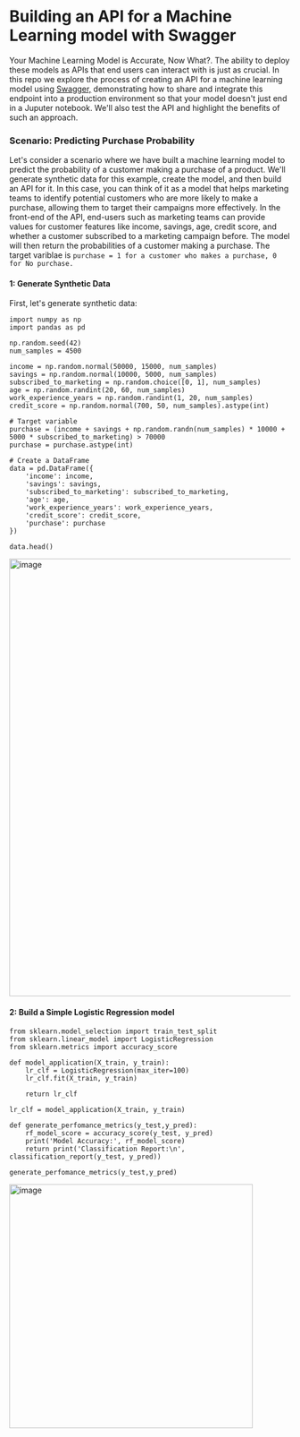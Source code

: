 # Building an API for a Machine Learning model with Swagger

Your Machine Learning Model is Accurate, Now What?. 
The ability to deploy these models as APIs that end users can interact with is just as crucial. In this repo we explore the process of creating an API for a machine learning model using [Swagger,](https://swagger.io/) demonstrating how to share and integrate this endpoint into a production environment so that your model doesn't just end in a Juputer notebook. We'll also test the API and highlight the benefits of such an approach.


### Scenario: Predicting Purchase Probability
Let's consider a scenario where we have built a machine learning model to predict the probability of a customer making a purchase of a product. We'll generate synthetic data for this example, create the model, and then build an API for it. In this case, you can think of it as a model that helps marketing teams to identify potential customers who are more likely to make a purchase, allowing them to target their campaigns more effectively. In the front-end of the API, end-users such as marketing teams can provide values for customer features like income, savings, age, credit score, and whether a customer subscribed to a marketing campaign before. The model will then return the probabilities of a customer making a purchase.
The target variblae is ```purchase = 1 for a customer who makes a purchase, 0 for No purchase.```

#### 1: Generate Synthetic Data
First, let's generate synthetic data:

```
import numpy as np
import pandas as pd

np.random.seed(42)
num_samples = 4500

income = np.random.normal(50000, 15000, num_samples)
savings = np.random.normal(10000, 5000, num_samples)
subscribed_to_marketing = np.random.choice([0, 1], num_samples)
age = np.random.randint(20, 60, num_samples)
work_experience_years = np.random.randint(1, 20, num_samples)
credit_score = np.random.normal(700, 50, num_samples).astype(int)

# Target variable
purchase = (income + savings + np.random.randn(num_samples) * 10000 + 5000 * subscribed_to_marketing) > 70000
purchase = purchase.astype(int)

# Create a DataFrame
data = pd.DataFrame({
    'income': income,
    'savings': savings,
    'subscribed_to_marketing': subscribed_to_marketing,
    'age': age,
    'work_experience_years': work_experience_years,
    'credit_score': credit_score,
    'purchase': purchase
})

data.head()
 ```

<img width="782" alt="image" src="https://github.com/MNCEDISIMNCWABE/Machine-Learning-Model-API-with-Swagger/assets/67195600/4fc0b008-07a8-4068-9b96-0fa04f359bcd">

#### 2: Build a Simple Logistic Regression model

```
from sklearn.model_selection import train_test_split
from sklearn.linear_model import LogisticRegression
from sklearn.metrics import accuracy_score

def model_application(X_train, y_train):
    lr_clf = LogisticRegression(max_iter=100)
    lr_clf.fit(X_train, y_train)

    return lr_clf

lr_clf = model_application(X_train, y_train)
                 
def generate_perfomance_metrics(y_test,y_pred):
    rf_model_score = accuracy_score(y_test, y_pred)
    print('Model Accuracy:', rf_model_score)
    return print('Classification Report:\n', classification_report(y_test, y_pred))

generate_perfomance_metrics(y_test,y_pred)
```
<img width="436" alt="image" src="https://github.com/MNCEDISIMNCWABE/Machine-Learning-Model-API-with-Swagger/assets/67195600/d3a671ad-8283-45c0-941f-253682efb636">


